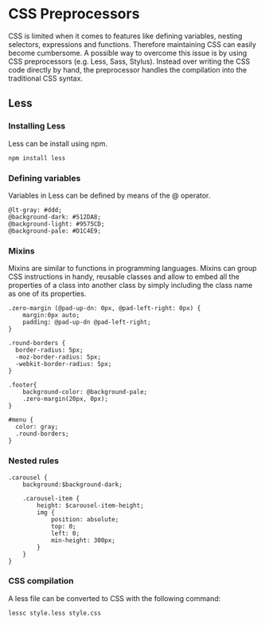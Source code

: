 # CSS Preprocessors

CSS is limited when it comes to features like defining variables, nesting selectors, expressions and functions. Therefore maintaining CSS can easily become cumbersome. A possible way to overcome this issue is by using CSS preprocessors (e.g. Less, Sass, Stylus). Instead over writing the CSS code directly by hand, the preprocessor handles the compilation into the traditional CSS syntax. 



## Less

### Installing Less

Less can be install using npm.

```shell
npm install less
```



### Defining variables

Variables in Less can be defined by means of the @ operator.

```less
@lt-gray: #ddd;
@background-dark: #512DA8;
@background-light: #9575CD;
@background-pale: #D1C4E9;
```



### Mixins

Mixins are similar to functions in programming languages. Mixins can group CSS instructions in handy, reusable classes and allow to embed all the properties of a class into another class by simply including the class name as one of its properties.

```less
.zero-margin (@pad-up-dn: 0px, @pad-left-right: 0px) {
	margin:0px auto;
	padding: @pad-up-dn @pad-left-right;
}

.round-borders {
  border-radius: 5px;
  -moz-border-radius: 5px;
  -webkit-border-radius: 5px;
}

.footer{
    background-color: @background-pale;
    .zero-margin(20px, 0px);
}

#menu {
  color: gray;
  .round-borders;
}
```



### Nested rules

```less
.carousel {
    background:$background-dark;

    .carousel-item {
        height: $carousel-item-height;
        img {
            position: absolute;
            top: 0;
            left: 0;
            min-height: 300px;
        }
    }
}

```



### CSS compilation

A less file can be converted to CSS with the following command:

```shell
lessc style.less style.css
```

